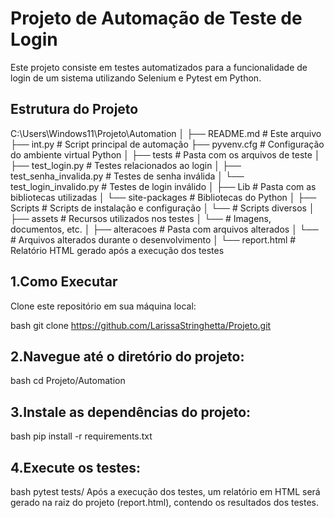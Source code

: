 # Projeto de Automação de Teste de Login

Este projeto consiste em testes automatizados para a funcionalidade de login de um sistema utilizando Selenium e Pytest em Python.

## Estrutura do Projeto

C:\Users\Windows11\Projeto\Automation
│
├── README.md                  # Este arquivo
├── int.py                     # Script principal de automação
├── pyvenv.cfg                 # Configuração do ambiente virtual Python
│
├── tests                      # Pasta com os arquivos de teste
│   ├── test_login.py          # Testes relacionados ao login
│   ├── test_senha_invalida.py # Testes de senha inválida
│   └── test_login_invalido.py # Testes de login inválido
│
├── Lib                        # Pasta com as bibliotecas utilizadas
│   └── site-packages          # Bibliotecas do Python
│
├── Scripts                    # Scripts de instalação e configuração
│   └── # Scripts diversos
│
├── assets                     # Recursos utilizados nos testes
│   └── # Imagens, documentos, etc.
│
├── alteracoes                 # Pasta com arquivos alterados
│   └── # Arquivos alterados durante o desenvolvimento
│
└── report.html                # Relatório HTML gerado após a execução dos testes



## 1.Como Executar
Clone este repositório em sua máquina local:

bash
git clone https://github.com/LarissaStringhetta/Projeto.git

## 2.Navegue até o diretório do projeto:

bash
cd Projeto/Automation

## 3.Instale as dependências do projeto:

bash
pip install -r requirements.txt

## 4.Execute os testes:

bash
pytest tests/
Após a execução dos testes, um relatório em HTML será gerado na raiz do projeto (report.html), contendo os resultados dos testes.
